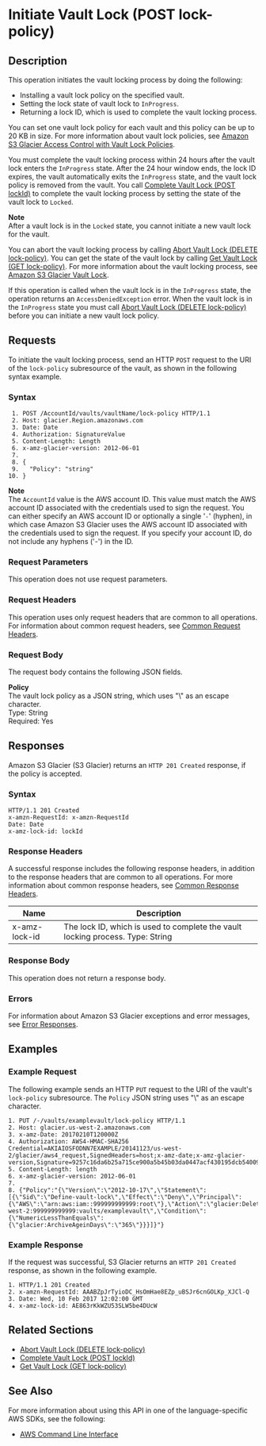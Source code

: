 # Initiate Vault Lock \(POST lock\-policy\)<a name="api-InitiateVaultLock"></a>

## Description<a name="api-InitiateVaultLock-description"></a>

This operation initiates the vault locking process by doing the following: 
+ Installing a vault lock policy on the specified vault\.
+ Setting the lock state of vault lock to `InProgress`\.
+ Returning a lock ID, which is used to complete the vault locking process\. 

You can set one vault lock policy for each vault and this policy can be up to 20 KB in size\. For more information about vault lock policies, see [Amazon S3 Glacier Access Control with Vault Lock Policies](vault-lock-policy.md)\.

You must complete the vault locking process within 24 hours after the vault lock enters the `InProgress` state\. After the 24 hour window ends, the lock ID expires, the vault automatically exits the `InProgress` state, and the vault lock policy is removed from the vault\. You call [Complete Vault Lock \(POST lockId\)](api-CompleteVaultLock.md) to complete the vault locking process by setting the state of the vault lock to `Locked`\. 

**Note**  
After a vault lock is in the `Locked` state, you cannot initiate a new vault lock for the vault\.

You can abort the vault locking process by calling [Abort Vault Lock \(DELETE lock\-policy\)](api-AbortVaultLock.md)\. You can get the state of the vault lock by calling [Get Vault Lock \(GET lock\-policy\)](api-GetVaultLock.md)\. For more information about the vault locking process, see [Amazon S3 Glacier Vault Lock](vault-lock.md)\.

If this operation is called when the vault lock is in the `InProgress` state, the operation returns an `AccessDeniedException` error\. When the vault lock is in the `InProgress` state you must call [Abort Vault Lock \(DELETE lock\-policy\)](api-AbortVaultLock.md) before you can initiate a new vault lock policy\. 

## Requests<a name="api-InitiateVaultLock-requests"></a>

To initiate the vault locking process, send an HTTP `POST` request to the URI of the `lock-policy` subresource of the vault, as shown in the following syntax example\.

### Syntax<a name="api-InitiateVaultLock-requests-syntax"></a>

```
 1. POST /AccountId/vaults/vaultName/lock-policy HTTP/1.1
 2. Host: glacier.Region.amazonaws.com
 3. Date: Date
 4. Authorization: SignatureValue
 5. Content-Length: Length
 6. x-amz-glacier-version: 2012-06-01
 7. 			
 8. {
 9.   "Policy": "string"
10. }
```

**Note**  
The `AccountId` value is the AWS account ID\. This value must match the AWS account ID associated with the credentials used to sign the request\. You can either specify an AWS account ID or optionally a single '`-`' \(hyphen\), in which case Amazon S3 Glacier uses the AWS account ID associated with the credentials used to sign the request\. If you specify your account ID, do not include any hyphens \('\-'\) in the ID\.

### Request Parameters<a name="api-InitiateVaultLock-requests-parameters"></a>

This operation does not use request parameters\.

### Request Headers<a name="api-InitiateVaultLock-requests-headers"></a>

This operation uses only request headers that are common to all operations\. For information about common request headers, see [Common Request Headers](api-common-request-headers.md)\.

### Request Body<a name="api-InitiateVaultLock-requests-elements"></a>

The request body contains the following JSON fields\.

 **Policy**   
The vault lock policy as a JSON string, which uses "\\" as an escape character\.  
 Type: String   
 Required: Yes

## Responses<a name="api-InitiateVaultLock-responses"></a>

Amazon S3 Glacier \(S3 Glacier\) returns an `HTTP 201 Created` response, if the policy is accepted\.

### Syntax<a name="api-InitiateVaultLock-response-syntax"></a>

```
HTTP/1.1 201 Created
x-amzn-RequestId: x-amzn-RequestId
Date: Date
x-amz-lock-id: lockId
```

### Response Headers<a name="api-InitiateVaultLock-responses-headers"></a>

A successful response includes the following response headers, in addition to the response headers that are common to all operations\. For more information about common response headers, see [Common Response Headers](api-common-response-headers.md)\.


|  Name  |  Description  | 
| --- | --- | 
|  x\-amz\-lock\-id  |  The lock ID, which is used to complete the vault locking process\.  Type: String  | 

### Response Body<a name="api-InitiateVaultLock-responses-elements"></a>

This operation does not return a response body\.

### Errors<a name="api-InitiateVaultLock-responses-errors"></a>

For information about Amazon S3 Glacier exceptions and error messages, see [Error Responses](api-error-responses.md)\.

## Examples<a name="api-InitiateVaultLock-examples"></a>

### Example Request<a name="api-InitiateVaultLock-example-request"></a>

The following example sends an HTTP `PUT` request to the URI of the vault's `lock-policy` subresource\. The `Policy` JSON string uses "\\" as an escape character\.

```
1. PUT /-/vaults/examplevault/lock-policy HTTP/1.1
2. Host: glacier.us-west-2.amazonaws.com
3. x-amz-Date: 20170210T120000Z
4. Authorization: AWS4-HMAC-SHA256 Credential=AKIAIOSFODNN7EXAMPLE/20141123/us-west-2/glacier/aws4_request,SignedHeaders=host;x-amz-date;x-amz-glacier-version,Signature=9257c16da6b25a715ce900a5b45b03da0447acf430195dcb540091b12966f2a2
5. Content-Length: length
6. x-amz-glacier-version: 2012-06-01
7. 
8. {"Policy":"{\"Version\":\"2012-10-17\",\"Statement\":[{\"Sid\":\"Define-vault-lock\",\"Effect\":\"Deny\",\"Principal\":{\"AWS\":\"arn:aws:iam::999999999999:root\"},\"Action\":\"glacier:DeleteArchive\",\"Resource\":\"arn:aws:glacier:us-west-2:999999999999:vaults/examplevault\",\"Condition\":{\"NumericLessThanEquals\":{\"glacier:ArchiveAgeinDays\":\"365\"}}}]}"}
```

### Example Response<a name="api-InitiateVaultLock-example-response"></a>

If the request was successful, S3 Glacier returns an `HTTP 201 Created` response, as shown in the following example\.

```
1. HTTP/1.1 201 Created
2. x-amzn-RequestId: AAABZpJrTyioDC_HsOmHae8EZp_uBSJr6cnGOLKp_XJCl-Q
3. Date: Wed, 10 Feb 2017 12:02:00 GMT
4. x-amz-lock-id: AE863rKkWZU53SLW5be4DUcW
```

## Related Sections<a name="related-sections-InitiateVaultLock"></a>
+ [Abort Vault Lock \(DELETE lock\-policy\)](api-AbortVaultLock.md)
+ [Complete Vault Lock \(POST lockId\)](api-CompleteVaultLock.md)
+ [Get Vault Lock \(GET lock\-policy\)](api-GetVaultLock.md)

## See Also<a name="api-InitiateVaultLock_SeeAlso"></a>

For more information about using this API in one of the language\-specific AWS SDKs, see the following:
+  [AWS Command Line Interface](https://docs.aws.amazon.com/cli/latest/reference/glacier/initiate-vault-lock.html) 